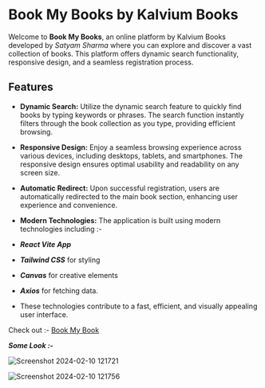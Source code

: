 # Book My Books by Kalvium Books

Welcome to **Book My Books**, an online platform by Kalvium Books developed by *Satyam Sharma* where you can explore and discover a vast collection of books. This platform offers dynamic search functionality, responsive design, and a seamless registration process.

## Features

- **Dynamic Search:** Utilize the dynamic search feature to quickly find books by typing keywords or phrases. The search function instantly filters through the book collection as you type, providing efficient browsing.

- **Responsive Design:** Enjoy a seamless browsing experience across various devices, including desktops, tablets, and smartphones. The responsive design ensures optimal usability and readability on any screen size.

- **Automatic Redirect:** Upon successful registration, users are automatically redirected to the main book section, enhancing user experience and convenience.

- **Modern Technologies:** The application is built using modern technologies including :-
- ***React Vite App***
- ***Tailwind CSS*** for styling
- ***Canvas*** for creative elements
- ***Axios*** for fetching data.
-  These technologies contribute to a fast, efficient, and visually appealing user interface.

Check out :- [Book My Book](https://65c714c7cd4bfb3689306f66--rainbow-gaufre-6cc00a.netlify.app/)

***Some Look :-***

![Screenshot 2024-02-10 121721](https://github.com/Satyamsharmahp36/Book_My_Book/assets/138446502/7b466a33-07c8-4faf-9dc2-db651fb03e2e)

![Screenshot 2024-02-10 121756](https://github.com/Satyamsharmahp36/Book_My_Book/assets/138446502/6b14b415-7c8c-4fb8-b19e-eb09fdacb1e0)







